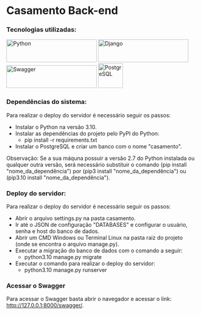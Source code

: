 # Casamento Back-end
### Tecnologias utilizadas:

[<img alt="Python" height="60" src="https://www.python.org/static/community_logos/python-logo-generic.svg" width="237"/>](https://www.python.org/)
[<img alt="Django" height="60" src="https://static.djangoproject.com/img/logos/django-logo-negative.svg" width="237"/>](https://www.djangoproject.com/)
[<img alt="Swagger" height="60" src="https://static1.smartbear.co/swagger/media/assets/images/swagger_logo.svg" width="237"/>](https://swagger.io/tools/swagger-editor/)
[<img alt="PostgreSQL" height="65" src="https://cdn.iconscout.com/icon/free/png-512/postgresql-11-1175122.png" width="65"/>](https://www.postgresql.org)

### Dependências do sistema:

Para realizar o deploy do servidor é necessário seguir os passos:

- Instalar o Python na versão 3.10.
- Instalar as dependências do projeto pelo PyPI do Python: 
	- pip install -r requirements.txt
- Instalar o PostgreSQL e criar um banco com o nome "casamento".

Observação: Se a sua máquna possuir a versão 2.7 do Python instalada ou qualquer outra versão, será necessário substituir o comando (pip install "nome_da_dependência") por (pip3 install "nome_da_dependência") ou (pip3.10 install "nome_da_dependência").

### Deploy do servidor:

Para realizar o deploy do servidor é necessário seguir os passos:
 - Abrir o arquivo settings.py na pasta casamento.
 - Ir até o JSON de configuração "DATABASES" e configurar o usuário, senha e host do banco de dados.
 - Abrir um CMD Windows ou Terminal Linux na pasta raiz do projeto (onde se encontra o arquivo manage.py).
 - Executar a migração do banco de dados com o comando a seguir:
	 -  python3.10 manage.py migrate
- Executar o comando para realizar o deploy do servidor:
	- python3.10 manage.py runserver

### Acessar o Swagger

Para acessar o Swagger basta abrir o navegador e acessar o link: http://127.0.0.1:8000/swagger/.
